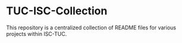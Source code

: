 # TUC-ISC-Collection
This repository is a centralized collection of README files for various projects within ISC-TUC. 
